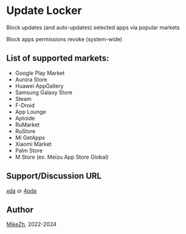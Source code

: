 # Update Locker

Block updates (and auto-updates) selected apps via popular markets

Block apps permissions revoke (system-wide)

## List of supported markets:
- Google Play Market
- Aurora Store
- Huawei AppGallery
- Samsung Galaxy Store
- Steam
- F-Droid
- App Lounge
- Aptoide
- RuMarket
- RuStore
- Mi GetApps
- Xiaomi Market
- Palm Store
- M Store (ex. Meizu App Store Global)

## Support/Discussion URL
[xda](https://forum.xda-developers.com/t/mod-xposed-4-1-updatelocker-stop-update-your-apps.4433253/) or [4pda](https://4pda.to/forum/index.php?s=&showtopic=603033&view=findpost&p=114402375)

## Author
[MikeZh](https://4pda.to/forum/index.php?showuser=683427), 2022-2024